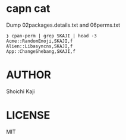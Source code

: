 # capn cat

Dump 02packages.details.txt and 06perms.txt

```
❯ cpan-perm | grep SKAJI | head -3
Acme::RandomEmoji,SKAJI,f
Alien::Libasyncns,SKAJI,f
App::ChangeShebang,SKAJI,f
```

# AUTHOR

Shoichi Kaji

# LICENSE

MIT
